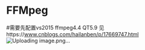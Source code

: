 # FFMpeg
#需要先配置vs2015 ffmpeg4.4 QT5.9 见https://www.cnblogs.com/hailanben/p/17669747.html
![Uploading image.png…]()
